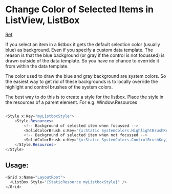 Change Color of Selected Items in ListView, ListBox
====

[Ref](https://www.wpftutorial.net/ListBoxSelectionBackground.html)

If you select an item in a listbox it gets the default selection color (usually blue) as background. Even if you specify a custom data template. The reason is that the blue background (or gray if the control is not focussed) is drawn outside of the data template. So you have no chance to override it from within the data template.

The color used to draw the blue and gray background are system colors. So the easiest way to get rid of these backgrounds is to locally override the highlight and control brushes of the system colors.

The best way to do this is to create a style for the listbox. Place the style in the resources of a parent element. For e.g. Window.Resources

```csharp

<Style x:Key="myListboxStyle">
    <Style.Resources>
        <!-- Background of selected item when focussed -->
        <SolidColorBrush x:Key="{x:Static SystemColors.HighlightBrushKey}" Color="Red" />
        <!-- Background of selected item when not focussed -->
        <SolidColorBrush x:Key="{x:Static SystemColors.ControlBrushKey}" Color="Green" />
    </Style.Resources>
</Style>
```

Usage:
----

```csharp
<Grid x:Name="LayoutRoot">
  <ListBox Style="{StaticResource myListboxStyle}" />
</Grid>

```
